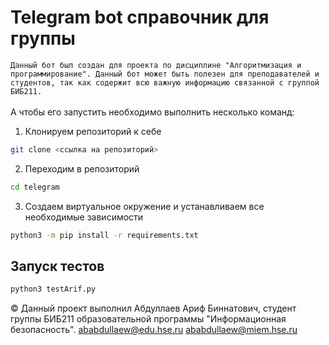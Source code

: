# Telegram bot справочник для группы 

`Данный бот был создан для проекта по дисциплине "Алгоритмизация и программирование". Данный бот может быть полезен для преподавателей и студентов, так как содержит всю важную информацию связанной с группой БИБ211.`<br><br>
 А чтобы его запустить необходимо выполнить несколько команд:
 
1) Клонируем репозиторий к себе
``` bash
git clone <ссылка на репозиторий>
```
2) Переходим в репозиторий
``` bash
cd telegram
```
3) Создаем виртуальное окружение и устанавливаем все необходимые зависимости
``` bash
python3 -m pip install -r requirements.txt
```

## Запуск тестов
``` bash
python3 testArif.py
```


&copy; Данный проект выполнил Абдуллаев Ариф Биннатович, студент группы БИБ211 образовательной программы "Информационная безопасность". ababdullaew@edu.hse.ru ababdullaew@miem.hse.ru

